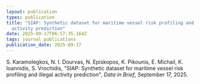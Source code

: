 ```yaml
---
layout: publication
types: publication
title: "SIAP: Synthetic dataset for maritime vessel risk profiling and illegal
  activity prediction"
date: 2025-09-17T06:57:35.164Z
tags: journal_publications
publication_date: 2025-09-17
---
```

<!--StartFragment-->

S. Karamolegkos, N. I. Dourvas, N. Episkopos, K. Pikounis, E. Michail, K. Ioannidis, S. Vrochidis, "SIAP: Synthetic dataset for maritime vessel risk profiling and illegal activity prediction", *Data in Brief*, September 17, 2025.

<!--EndFragment-->